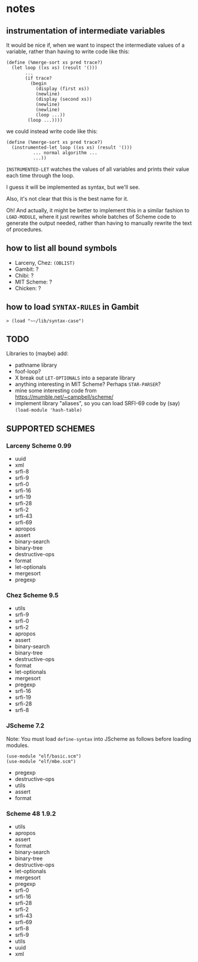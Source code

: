 # notes

## instrumentation of intermediate variables

It would be nice if, when we want to inspect the intermediate values of a variable, rather than having to write code like this:

```
(define (%merge-sort xs pred trace?)
  (let loop ((xs xs) (result '()))
       ...
       (if trace?
         (begin
           (display (first xs))
           (newline)
           (display (second xs))
           (newline)
           (newline)
           (loop ...))
        (loop ...))))
```

we could instead write code like this:

```
(define (%merge-sort xs pred trace?)
  (instrumented-let loop ((xs xs) (result '()))
          ... normal algorithm ...
          ...))
```

`INSTRUMENTED-LET` watches the values of all variables and prints their value each time through the loop.

I guess it will be implemented as syntax, but we'll see.

Also, it's not clear that this is the best name for it.

Oh!  And actually, it might be better to implement this in a similar fashion to `LOAD-MODULE`, where it just rewrites whole batches of Scheme code to generate the output needed, rather than having to manually rewrite the text of procedures.

## how to list all bound symbols

+ Larceny, Chez: `(OBLIST)`
+ Gambit: ?
+ Chibi: ?
+ MIT Scheme: ?
+ Chicken: ?

## how to load `SYNTAX-RULES` in Gambit

    > (load "~~/lib/syntax-case")

## TODO

Libraries to (maybe) add:

+ pathname library
+ foof-loop?
+ X break out `LET-OPTIONALS` into a separate library
+ anything interesting in MIT Scheme?  Perhaps `STAR-PARSER`?
+ mine some interesting code from <https://mumble.net/~campbell/scheme/>
+ implement library "aliases", so you can load SRFI-69 code by (say) `(load-module 'hash-table)`

## SUPPORTED SCHEMES

### Larceny Scheme 0.99

+ uuid
+ xml
+ srfi-8
+ srfi-9
+ srfi-0
+ srfi-16
+ srfi-19
+ srfi-28
+ srfi-2
+ srfi-43
+ srfi-69
+ apropos
+ assert
+ binary-search
+ binary-tree
+ destructive-ops
+ format
+ let-optionals
+ mergesort
+ pregexp

### Chez Scheme 9.5

+ utils
+ srfi-9
+ srfi-0
+ srfi-2
+ apropos
+ assert
+ binary-search
+ binary-tree
+ destructive-ops
+ format
+ let-optionals
+ mergesort
+ pregexp
+ srfi-16
+ srfi-19
+ srfi-28
+ srfi-8

### JScheme 7.2

Note: You must load `define-syntax` into JScheme as follows before loading modules.

    (use-module "elf/basic.scm")
    (use-module "elf/mbe.scm")

+ pregexp
+ destructive-ops
+ utils
+ assert
+ format

### Scheme 48 1.9.2

+ utils
+ apropos
+ assert
+ format
+ binary-search
+ binary-tree
+ destructive-ops
+ let-optionals
+ mergesort
+ pregexp
+ srfi-0
+ srfi-16
+ srfi-28
+ srfi-2
+ srfi-43
+ srfi-69
+ srfi-8
+ srfi-9
+ utils
+ uuid
+ xml
